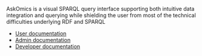 AskOmics is a visual SPARQL query interface supporting both intuitive data integration and querying while shielding the user from most of the technical difficulties underlying RDF and SPARQL

- [User documentation](user-guide.md)
- [Admin documentation](admin-guide.md)
- [Developer documentation](dev.md)
